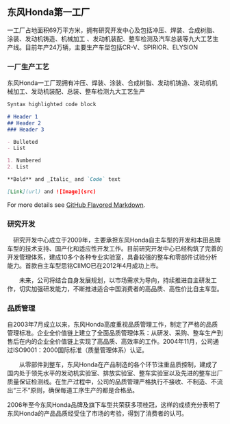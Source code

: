 ## 东风Honda第一工厂

一工厂占地面积69万平方米，拥有研究开发中心及包括冲压、焊装、合成树脂、涂装、发动机铸造、机械加工 、发动机装配、整车检测及汽车总装等九大工艺生产线。目前年产24万辆，主要生产车型包括CR-V、SPIRIOR、ELYSION

### 一厂生产工艺

东风Honda一工厂现拥有冲压、焊装、涂装、合成树脂、发动机铸造、发动机机械加工、发动机装配、总装、整车检测九大工艺生产

```markdown
Syntax highlighted code block

# Header 1
## Header 2
### Header 3

- Bulleted
- List

1. Numbered
2. List

**Bold** and _Italic_ and `Code` text

[Link](url) and ![Image](src)
```

For more details see [GitHub Flavored Markdown](https://guides.github.com/features/mastering-markdown/).

### 研究开发

　研究开发中心成立于2009年，主要承担东风Honda自主车型的开发和本田品牌车型的技术支持、国产化和适应性开发工作。目前研究开发中心已经构筑了完善的开发管理体系，建成10多个各种专业实验室，具备较强的整车和零部件试验分析能力。首款自主车型思铭CIIMO已在2012年4月成功上市。

　　未来，公司将结合自身发展规划，以市场需求为导向，持续推进自主研发工作，切实加强研发能力，不断推进适合中国消费者的高品质、高性价比自主车型。

### 品质管理

自2003年7月成立以来，东风Honda高度重视品质管理工作，制定了严格的品质管理标准。企业全价值链上建立了全面品质管理体系：从研发、采购、整车生产到售后在内的企业全价值链上实现了高品质、高效率的工作。2004年11月，公司通过ISO9001：2000国际标准（质量管理体系）认证。

　　从零部件到整车，东风Honda在产品制造的各个环节注重品质控制，建成了国内处于领先水平的发动机实验室、排放实验室、整车实验室以及先进的整车出厂质量保证检测线。在生产过程中，公司的品质管理严格执行不接收、不制造、不流出“三不”原则，确保每道工序生产的都是合格品。

2006年至今东风Honda品牌及旗下车型共荣获多项桂冠，这样的成绩充分表明了东风Honda的产品品质经受住了市场的考验，得到了消费者的认可。
